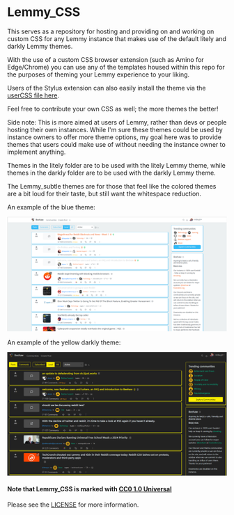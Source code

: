 # Lemmy_CSS

This serves as a repository for hosting and providing on and working on custom CSS for any Lemmy instance that makes use of the default litely and darkly Lemmy themes.

With the use of a custom CSS browser extension (such as Amino for Edge/Chrome) you can use any of the templates housed within this repo for the purposes of theming your Lemmy experience to your liking.

Users of the Stylus extension can also easily install the theme via the [userCSS file here](https://github.com/HrBingR/Lemmy_CSS/raw/main/themes/lemmy_css.user.css).

Feel free to contribute your own CSS as well; the more themes the better!

Side note: This is more aimed at users of Lemmy, rather than devs or people hosting their own instances. While I'm sure these themes could be used by instance owners to offer more theme options, my goal here was to provide themes that users could make use of without needing the instance owner to implement anything.

Themes in the litely folder are to be used with the litely Lemmy theme, while themes in the darkly folder are to be used with the darkly Lemmy theme.

The Lemmy_subtle themes are for those that feel like the colored themes are a bit loud for their taste, but still want the whitespace reduction.

An example of the blue theme:

![litely_blue](themes/litely/Blue_theme.png)

An example of the yellow darkly theme:

![darkly_yellow](themes/darkly/yellow.png)

#### Note that Lemmy_CSS is marked with [CC0 1.0 Universal](https://creativecommons.org/publicdomain/zero/1.0/?ref=chooser-v1)

Please see the [LICENSE](LICENSE.md) for more information.